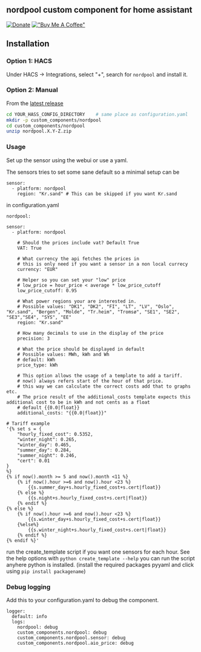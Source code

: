 ## nordpool custom component for home assistant
[![Donate](https://img.shields.io/badge/Donate-PayPal-green.svg)](https://www.paypal.com/cgi-bin/webscr?cmd=_s-xclick&hosted_button_id=MAXZPYVPD8XS6)
[!["Buy Me A Coffee"](https://www.buymeacoffee.com/assets/img/custom_images/orange_img.png)](https://www.buymeacoffee.com/2ys3cdCZk)

## Installation

### Option 1: HACS

Under HACS -> Integrations, select "+", search for `nordpool` and install it.


### Option 2: Manual

From the [latest release](https://github.com/custom-components/nordpool/releases)

```bash
cd YOUR_HASS_CONFIG_DIRECTORY    # same place as configuration.yaml
mkdir -p custom_components/nordpool
cd custom_components/nordpool
unzip nordpool.X.Y-Z.zip
```

### Usage

Set up the sensor using the webui or use a yaml.

The sensors tries to set some sane default so a minimal setup can be

```
sensor:
  - platform: nordpool
    region: "Kr.sand" # This can be skipped if you want Kr.sand
```



in configuration.yaml

```
nordpool:

sensor:
  - platform: nordpool

    # Should the prices include vat? Default True
    VAT: True

    # What currency the api fetches the prices in
    # this is only need if you want a sensor in a non local currecy
    currency: "EUR"

    # Helper so you can set your "low" price
    # low_price = hour_price < average * low_price_cutoff
    low_price_cutoff: 0.95

    # What power regions your are interested in.
    # Possible values: "DK1", "DK2", "FI", "LT", "LV", "Oslo", "Kr.sand", "Bergen", "Molde", "Tr.heim", "Tromsø", "SE1", "SE2", "SE3","SE4", "SYS", "EE"
    region: "Kr.sand"

    # How many decimals to use in the display of the price
    precision: 3

    # What the price should be displayed in default
    # Possible values: MWh, kWh and Wh
    # default: kWh
    price_type: kWh

    # This option allows the usage of a template to add a tariff.
    # now() always refers start of the hour of that price.
    # this way we can calculate the correct costs add that to graphs etc.
    # The price result of the additional_costs template expects this additional cost to be in kWh and not cents as a float
    # default {{0.0|float}}
    additional_costs: "{{0.0|float}}"

```

```
# Tariff example
'{% set s = {
    "hourly_fixed_cost": 0.5352,
    "winter_night": 0.265,
    "winter_day": 0.465,
    "summer_day": 0.284,
    "summer_night": 0.246,
    "cert": 0.01
}
%}
{% if now().month >= 5 and now().month <11 %}
    {% if now().hour >=6 and now().hour <23 %}
        {{s.summer_day+s.hourly_fixed_cost+s.cert|float}}
    {% else %}
        {{s.night+s.hourly_fixed_cost+s.cert|float}}
    {% endif %}
{% else %}
    {% if now().hour >=6 and now().hour <23 %}
        {{s.winter_day+s.hourly_fixed_cost+s.cert|float}}
    {%else%}
        {{s.winter_night+s.hourly_fixed_cost+s.cert|float}}
    {% endif %}
{% endif %}'
```


run the create_template script if you want one sensors for each hour. See the help options with ```python create_template --help``` you can run the script anyhere python is installed. (install the required packages pyyaml and click using `pip install packagename`)

### Debug logging
Add this to your configuration.yaml to debug the component.

```
logger:
  default: info
  logs:
    nordpool: debug
    custom_components.nordpool: debug
    custom_components.nordpool.sensor: debug
    custom_components.nordpool.aio_price: debug
```

